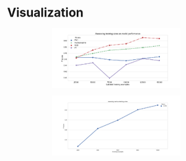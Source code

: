 # Visualization

<p align="center">
  <img src="https://github.com/hasanhuz/Visualization/blob/master/examples/out.png?raw=true" alt="Photo" style="width: 300px;"/> 
</p>

<p align="center">
  <img src="https://github.com/hasanhuz/Visualization/blob/master/examples/vis.png?raw=true" alt="Photo" style="width: 300px;"/> 
</p>
